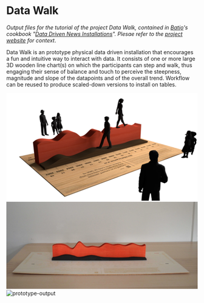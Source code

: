 # Data Walk
*Output files for the tutorial of the project Data Walk, contained in [Batjo](http://batjo.eu)'s cookbook "[Data Driven News Installations](http://batjo.eu/cookbook/data-walk/)". Plesae refer to the [project website](http://batjo.eu/cookbook) for context*.

Data Walk is an prototype physical data driven installation that encourages a fun and intuitive way to interact with data. It consists of one or more large 3D wooden line chart(s) on which the participants can step and walk, thus engaging their sense of balance and touch to perceive the steepness, magnitude and slope of the datapoints and of the overall trend. Workflow can be reused to produce scaled-down versions to install on tables.

![final-output](/final-output.png)
![prototype-output](/prototype-output.png)
![prototype-output](/prototype-output-2.jpg)
